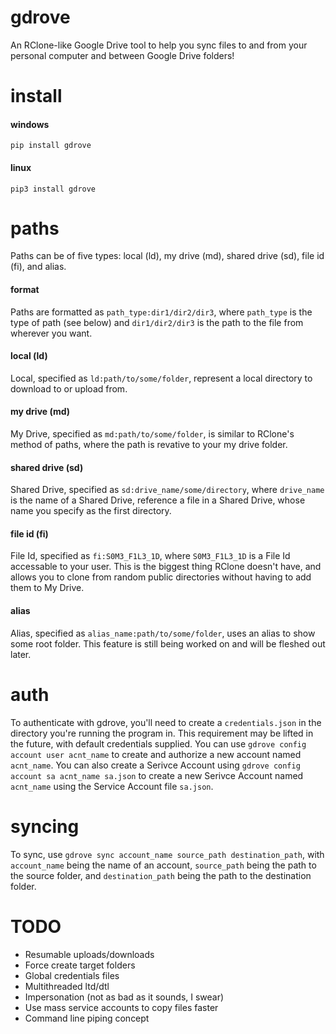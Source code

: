 # gdrove
An RClone-like Google Drive tool to help you sync files to and from your personal computer and between Google Drive folders!

# install
#### windows
`pip install gdrove`
#### linux
`pip3 install gdrove`

# paths
Paths can be of five types: local (ld), my drive (md), shared drive (sd), file id (fi), and alias.
#### format
Paths are formatted as `path_type:dir1/dir2/dir3`, where `path_type` is the type of path (see below) and `dir1/dir2/dir3` is the path to the file from wherever you want.
#### local (ld)
Local, specified as `ld:path/to/some/folder`, represent a local directory to download to or upload from.
#### my drive (md)
My Drive, specified as `md:path/to/some/folder`, is similar to RClone's method of paths, where the path is revative to your my drive folder.
#### shared drive (sd)
Shared Drive, specified as `sd:drive_name/some/directory`, where `drive_name` is the name of a Shared Drive, reference a file in a Shared Drive, whose name you specify as the first directory.
#### file id (fi)
File Id, specified as `fi:S0M3_F1L3_1D`, where `S0M3_F1L3_1D` is a File Id accessable to your user. This is the biggest thing RClone doesn't have, and allows you to clone from random public directories without having to add them to My Drive.
#### alias
Alias, specified as `alias_name:path/to/some/folder`, uses an alias to show some root folder. This feature is still being worked on and will be fleshed out later.

# auth
To authenticate with gdrove, you'll need to create a `credentials.json` in the directory you're running the program in. This requirement may be lifted in the future, with default credentials supplied. You can use `gdrove config account user acnt_name` to create and authorize a new account named `acnt_name`. You can also create a Serivce Account using `gdrove config account sa acnt_name sa.json` to create a new Serivce Account named `acnt_name` using the Service Account file `sa.json`.

# syncing
To sync, use `gdrove sync account_name source_path destination_path`, with `account_name` being the name of an account, `source_path` being the path to the source folder, and `destination_path` being the path to the destination folder.

# TODO
- Resumable uploads/downloads
- Force create target folders
- Global credentials files
- Multithreaded ltd/dtl
- Impersonation (not as bad as it sounds, I swear)
- Use mass service accounts to copy files faster
- Command line piping concept